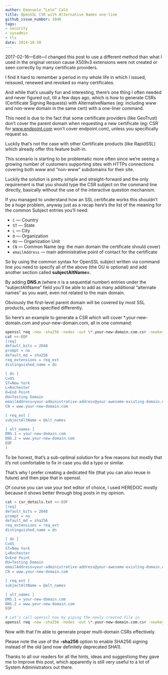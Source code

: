 ```yaml
---
author: Emanuele “Lele” Calò
title: OpenSSL CSR with Alternative Names one-line
github_issue_number: 1048
tags:
- security
- sysadmin
- tls
date: 2014-10-30
---
```


2017-02-16—​Edit—​I changed this post to use a different method than what I used in the original version cause X509v3 extensions were not created or seen correctly by many certificate providers.

I find it hard to remember a period in my whole life in which I issued, reissued, renewed and revoked so many certificates.

And while that’s usually fun and interesting, there’s one thing I often needed and never figured out, till a few days ago, which is how to generate CSRs (Certificate Signing Requests) with AlternativeNames (eg: including www and non-www domain in the same cert) with a one-liner command.

This need is due to the fact that some certificate providers (like GeoTrust) don’t cover the parent domain when requesting a new certificate (eg: CSR for www.endpoint.com won’t cover endpoint.com), unless you specifically request so.

Luckily that’s not the case with other Certificate products (like RapidSSL) which already offer this feature built-in.

This scenario is starting to be problematic more often since we’re seeing a growing number of customers supporting sites with HTTPs connections covering both www and “non-www” subdomains for their site.

Luckily the solution is pretty simple and straight-forward and the only requirement is that you should type the CSR subject on the command line directly, basically without the use of the interactive question mechanism.

If you managed to understand how an SSL certificate works this shouldn’t be a huge problem, anyway just as a recap here’s the list of the meaning for the common Subject entries you’ll need:

- `C` — Country
- `ST` — State
- `L` — City
- `O` — Organization
- `OU` — Organization Unit
- `CN` — Common Name (eg: the main domain the certificate should cover)
- `emailAddress` — main administrative point of contact for the certificate

So by using the common syntax for OpenSSL subject written via command line you need to specify all of the above (the OU is optional) and add another section called **subjectAltName=**.

By adding **DNS.n** (where *n* is a sequential number) entries under the “subjectAltName” field you’ll be able to add as many additional “alternate names” as you want, even not related to the main domain.

Obviously the first-level parent domain will be covered by most SSL products, unless specified differently.

So here’s an example to generate a CSR which will cover *.your-new-domain.com and your-new-domain.com, all in one command:

```bash
openssl req -new -sha256 -nodes -out \*.your-new-domain.com.csr -newkey rsa:2048 -keyout \*.your-new-domain.com.key -config <(
cat <<-EOF
[req]
default_bits = 2048
prompt = no
default_md = sha256
req_extensions = req_ext
distinguished_name = dn

[ dn ]
C=US
ST=New York
L=Rochester
O=End Point
OU=Testing Domain
emailAddress=your-administrative-address@your-awesome-existing-domain.com
CN = www.your-new-domain.com

[ req_ext ]
subjectAltName = @alt_names

[ alt_names ]
DNS.1 = your-new-domain.com
DNS.2 = www.your-new-domain.com
EOF
)
```

To be honest, that’s a sub-optimal solution for a few reasons but mostly that it’s not comfortable to fix in case you did a typo or similar.

That’s why I prefer creating a dedicated file (that you can also reuse in future) and then pipe that in openssl.

Of course you can use your text editor of choice, I used HEREDOC mostly because it shows better through blog posts in my opinion.

```bash
cat > csr_details.txt <<-EOF
[req]
default_bits = 2048
prompt = no
default_md = sha256
req_extensions = req_ext
distinguished_name = dn

[ dn ]
C=US
ST=New York
L=Rochester
O=End Point
OU=Testing Domain
emailAddress=your-administrative-address@your-awesome-existing-domain.com
CN = www.your-new-domain.com

[ req_ext ]
subjectAltName = @alt_names

[ alt_names ]
DNS.1 = your-new-domain.com
DNS.2 = www.your-new-domain.com
EOF

# Let’s call openssl now by piping the newly created file in
openssl req -new -sha256 -nodes -out \*.your-new-domain.com.csr -newkey rsa:2048 -keyout \*.your-new-domain.com.key -config <( cat csr_details.txt )
```

Now with that I’m able to generate proper multi-domain CSRs effectively.

Please note the use of the **-sha256** option to enable SHA256 signing instead of the old (and now definitely deprecated SHA1).

Thanks to all our readers for all the hints, ideas and suggestiong they gave me to improve this post, which apparently is still very useful to a lot of System Administrators out there.

